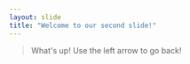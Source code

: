 ```yaml
---
layout: slide
title: "Welcome to our second slide!"
---
```

> What's up!
Use the left arrow to go back!
